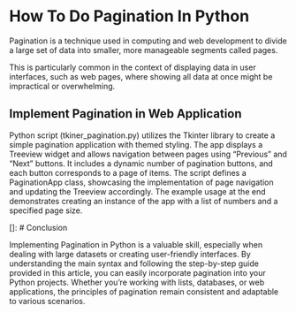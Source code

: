# How To Do Pagination In Python

Pagination is a technique used in computing and web development to divide a large set of data into smaller, more manageable segments called pages. 

This is particularly common in the context of displaying data in user interfaces, such as web pages, where showing all data at once might be impractical or overwhelming.

## Implement Pagination in Web Application

Python script (tkiner_pagination.py) utilizes the Tkinter library to create a simple pagination application with themed styling. The app displays a Treeview widget and allows navigation between pages using “Previous” and “Next” buttons. It includes a dynamic number of pagination buttons, and each button corresponds to a page of items. The script defines a PaginationApp class, showcasing the implementation of page navigation and updating the Treeview accordingly. The example usage at the end demonstrates creating an instance of the app with a list of numbers and a specified page size.

[]: # Conclusion

Implementing Pagination in Python is a valuable skill, especially when dealing with large datasets or creating user-friendly interfaces.
By understanding the main syntax and following the step-by-step guide provided in this article, you can easily incorporate pagination into your Python projects. Whether you’re working with lists, databases, or web applications, the principles of pagination remain consistent and adaptable to various scenarios.
